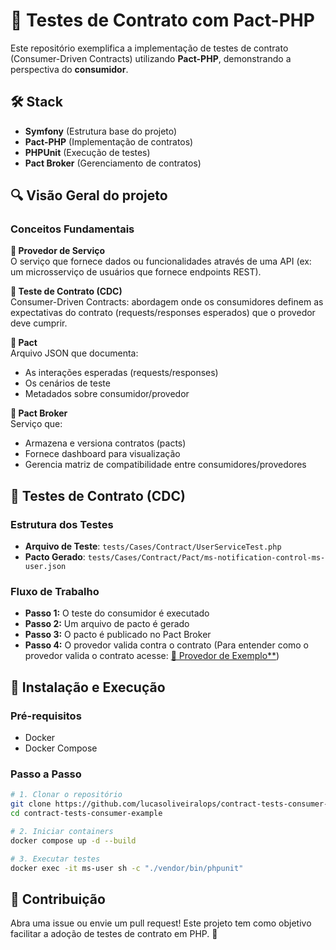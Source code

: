 # 📜 Testes de Contrato com Pact-PHP

Este repositório exemplifica a implementação de testes de contrato (Consumer-Driven Contracts) utilizando **Pact-PHP**, demonstrando a perspectiva do **consumidor**.

## 🛠 Stack

- **Symfony** (Estrutura base do projeto)
- **Pact-PHP** (Implementação de contratos)
- **PHPUnit** (Execução de testes)
- **Pact Broker** (Gerenciamento de contratos)

## 🔍 Visão Geral do projeto

### Conceitos Fundamentais

**📌 Provedor de Serviço**  
O serviço que fornece dados ou funcionalidades através de uma API (ex: um microsserviço de usuários que fornece endpoints REST).

**📌 Teste de Contrato (CDC)**  
Consumer-Driven Contracts: abordagem onde os consumidores definem as expectativas do contrato (requests/responses esperados) que o provedor deve cumprir.

**📌 Pact**  
Arquivo JSON que documenta:
- As interações esperadas (requests/responses)
- Os cenários de teste
- Metadados sobre consumidor/provedor

**📌 Pact Broker**  
Serviço que:
- Armazena e versiona contratos (pacts)
- Fornece dashboard para visualização
- Gerencia matriz de compatibilidade entre consumidores/provedores

## 🧪 Testes de Contrato (CDC)

### Estrutura dos Testes
- **Arquivo de Teste**: `tests/Cases/Contract/UserServiceTest.php`
- **Pacto Gerado**: `tests/Cases/Contract/Pact/ms-notification-control-ms-user.json`

### Fluxo de Trabalho
- **Passo 1:** O teste do consumidor é executado
- **Passo 2:** Um arquivo de pacto é gerado
- **Passo 3:** O pacto é publicado no Pact Broker
- **Passo 4:** O provedor valida contra o contrato (Para entender como o provedor valida o contrato acesse: [ 🔗 Provedor de Exemplo**](https://github.com/lucasoliveiralops/contract-tests-provider-example/))


## 🚀 Instalação e Execução

### Pré-requisitos
- Docker
- Docker Compose

### Passo a Passo

```bash
# 1. Clonar o repositório
git clone https://github.com/lucasoliveiralops/contract-tests-consumer-example.git
cd contract-tests-consumer-example

# 2. Iniciar containers
docker compose up -d --build

# 3. Executar testes
docker exec -it ms-user sh -c "./vendor/bin/phpunit"
```

## 🤝 Contribuição

Abra uma issue ou envie um pull request! Este projeto tem como objetivo facilitar a adoção de testes de contrato em PHP. 🚀
